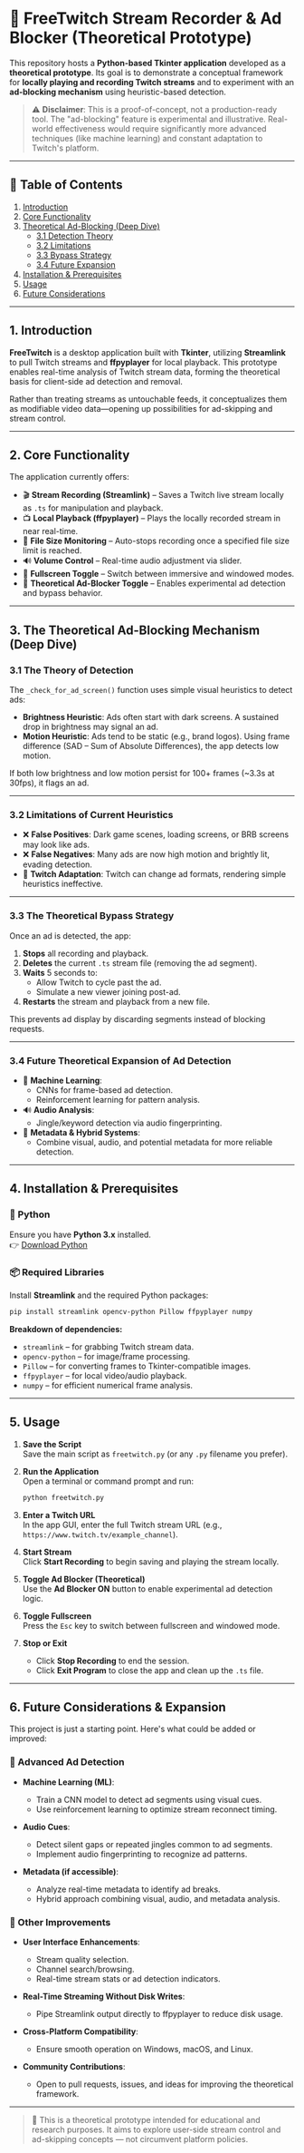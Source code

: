 # 🎥 FreeTwitch Stream Recorder & Ad Blocker (Theoretical Prototype)

This repository hosts a **Python-based Tkinter application** developed as a **theoretical prototype**. Its goal is to demonstrate a conceptual framework for **locally playing and recording Twitch streams** and to experiment with an **ad-blocking mechanism** using heuristic-based detection.

> ⚠️ **Disclaimer**: This is a proof-of-concept, not a production-ready tool. The "ad-blocking" feature is experimental and illustrative. Real-world effectiveness would require significantly more advanced techniques (like machine learning) and constant adaptation to Twitch's platform.

---

## 📑 Table of Contents

1. [Introduction](#1-introduction)  
2. [Core Functionality](#2-core-functionality)  
3. [Theoretical Ad-Blocking (Deep Dive)](#3-the-theoretical-ad-blocking-mechanism-deep-dive)  
    - [3.1 Detection Theory](#31-the-theory-of-detection)  
    - [3.2 Limitations](#32-limitations-of-current-heuristics)  
    - [3.3 Bypass Strategy](#33-the-theoretical-bypass-strategy)  
    - [3.4 Future Expansion](#34-future-theoretical-expansion-of-ad-detection)  
4. [Installation & Prerequisites](#4-installation--prerequisites)  
5. [Usage](#5-usage)  
6. [Future Considerations](#6-future-considerations--expansion)

---

## 1. Introduction

**FreeTwitch** is a desktop application built with **Tkinter**, utilizing **Streamlink** to pull Twitch streams and **ffpyplayer** for local playback. This prototype enables real-time analysis of Twitch stream data, forming the theoretical basis for client-side ad detection and removal.

Rather than treating streams as untouchable feeds, it conceptualizes them as modifiable video data—opening up possibilities for ad-skipping and stream control.

---

## 2. Core Functionality

The application currently offers:

- 🎬 **Stream Recording (Streamlink)** – Saves a Twitch live stream locally as `.ts` for manipulation and playback.
- 📺 **Local Playback (ffpyplayer)** – Plays the locally recorded stream in near real-time.
- 💾 **File Size Monitoring** – Auto-stops recording once a specified file size limit is reached.
- 🔊 **Volume Control** – Real-time audio adjustment via slider.
- 🔄 **Fullscreen Toggle** – Switch between immersive and windowed modes.
- 🚫 **Theoretical Ad-Blocker Toggle** – Enables experimental ad detection and bypass behavior.

---

## 3. The Theoretical Ad-Blocking Mechanism (Deep Dive)

### 3.1 The Theory of Detection

The `_check_for_ad_screen()` function uses simple visual heuristics to detect ads:

- **Brightness Heuristic**: Ads often start with dark screens. A sustained drop in brightness may signal an ad.
- **Motion Heuristic**: Ads tend to be static (e.g., brand logos). Using frame difference (SAD – Sum of Absolute Differences), the app detects low motion.

If both low brightness and low motion persist for 100+ frames (~3.3s at 30fps), it flags an ad.

---

### 3.2 Limitations of Current Heuristics

- ❌ **False Positives**: Dark game scenes, loading screens, or BRB screens may look like ads.
- ❌ **False Negatives**: Many ads are now high motion and brightly lit, evading detection.
- 🔄 **Twitch Adaptation**: Twitch can change ad formats, rendering simple heuristics ineffective.

---

### 3.3 The Theoretical Bypass Strategy

Once an ad is detected, the app:

1. **Stops** all recording and playback.
2. **Deletes** the current `.ts` stream file (removing the ad segment).
3. **Waits** 5 seconds to:
   - Allow Twitch to cycle past the ad.
   - Simulate a new viewer joining post-ad.
4. **Restarts** the stream and playback from a new file.

This prevents ad display by discarding segments instead of blocking requests.

---

### 3.4 Future Theoretical Expansion of Ad Detection

- 🤖 **Machine Learning**:
  - CNNs for frame-based ad detection.
  - Reinforcement learning for pattern analysis.
- 🔊 **Audio Analysis**:
  - Jingle/keyword detection via audio fingerprinting.
- 🧠 **Metadata & Hybrid Systems**:
  - Combine visual, audio, and potential metadata for more reliable detection.

---

## 4. Installation & Prerequisites

### 🐍 Python

Ensure you have **Python 3.x** installed.  
👉 [Download Python](https://www.python.org/downloads/)

### 📦 Required Libraries

Install **Streamlink** and the required Python packages:

```bash
pip install streamlink opencv-python Pillow ffpyplayer numpy
```

**Breakdown of dependencies:**

- `streamlink` – for grabbing Twitch stream data.
- `opencv-python` – for image/frame processing.
- `Pillow` – for converting frames to Tkinter-compatible images.
- `ffpyplayer` – for local video/audio playback.
- `numpy` – for efficient numerical frame analysis.

---

## 5. Usage

1. **Save the Script**  
   Save the main script as `freetwitch.py` (or any `.py` filename you prefer).

2. **Run the Application**  
   Open a terminal or command prompt and run:

   ```bash
   python freetwitch.py
   ```

3. **Enter a Twitch URL**  
   In the app GUI, enter the full Twitch stream URL (e.g., `https://www.twitch.tv/example_channel`).

4. **Start Stream**  
   Click **Start Recording** to begin saving and playing the stream locally.

5. **Toggle Ad Blocker (Theoretical)**  
   Use the **Ad Blocker ON** button to enable experimental ad detection logic.

6. **Toggle Fullscreen**  
   Press the `Esc` key to switch between fullscreen and windowed mode.

7. **Stop or Exit**  
   - Click **Stop Recording** to end the session.
   - Click **Exit Program** to close the app and clean up the `.ts` file.

---

## 6. Future Considerations & Expansion

This project is just a starting point. Here's what could be added or improved:

### 🚀 Advanced Ad Detection

- **Machine Learning (ML)**:
  - Train a CNN model to detect ad segments using visual cues.
  - Use reinforcement learning to optimize stream reconnect timing.

- **Audio Cues**:
  - Detect silent gaps or repeated jingles common to ad segments.
  - Implement audio fingerprinting to recognize ad patterns.

- **Metadata (if accessible)**:
  - Analyze real-time metadata to identify ad breaks.
  - Hybrid approach combining visual, audio, and metadata analysis.

### 🧩 Other Improvements

- **User Interface Enhancements**:
  - Stream quality selection.
  - Channel search/browsing.
  - Real-time stream stats or ad detection indicators.

- **Real-Time Streaming Without Disk Writes**:
  - Pipe Streamlink output directly to ffpyplayer to reduce disk usage.

- **Cross-Platform Compatibility**:
  - Ensure smooth operation on Windows, macOS, and Linux.

- **Community Contributions**:
  - Open to pull requests, issues, and ideas for improving the theoretical framework.

---

> 🚧 This is a theoretical prototype intended for educational and research purposes. It aims to explore user-side stream control and ad-skipping concepts — not circumvent platform policies.
